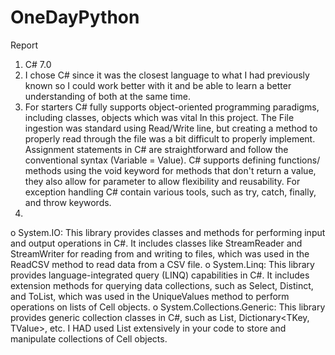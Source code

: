 # OneDayPython
Report
1.	 C# 7.0
2.	I chose C# since it was the closest language to what I had previously known so I could work better with it and be able to learn a better understanding of both at the same time.  
3.	  For starters C# fully supports object-oriented programming paradigms, including classes, objects which was vital In this project. 
The File ingestion was standard using Read/Write line, but creating a method to properly read through the file was a bit difficult to properly implement.
 Assignment statements in C# are straightforward and follow the conventional syntax (Variable = Value). 
C# supports defining functions/ methods using the void keyword for methods that don't return a value, they also allow for parameter to allow flexibility and reusability.
For exception handling C# contain various tools, such as try, catch, finally, and throw keywords.
4.	
o	System.IO: This library provides classes and methods for performing input and output operations in C#. It includes classes like StreamReader and StreamWriter for reading from and writing to files, which was used in the ReadCSV method to read data from a CSV file.
o	System.Linq: This library provides language-integrated query (LINQ) capabilities in C#. It includes extension methods for querying data collections, such as Select, Distinct, and ToList, which was used in the UniqueValues method to perform operations on lists of Cell objects. 
o	System.Collections.Generic: This library provides generic collection classes in C#, such as List<T>, Dictionary<TKey, TValue>, etc. I HAD used List<T> extensively in your code to store and manipulate collections of Cell objects.


